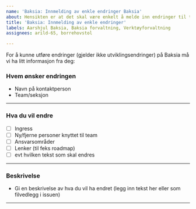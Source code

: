 ```yaml
---
name: 'Baksia: Innmelding av enkle endringer Baksia'
about: Hensikten er at det skal være enkelt å melde inn endringer til teamet
title: 'Baksia: Innmelding av enkle endringer'
labels: Aarshjul Baksia, Baksia forvaltning, Verktøyforvaltning
assignees: arild-65, borrehovstol

---
```


For å kunne utføre endringer (gjelder ikke utviklingsendringer) på Baksia må vi ha litt informasjon fra deg:

### Hvem ønsker endringen
- Navn på kontaktperson
- Team/seksjon
______________________________________________________________________________________________________________

### Hva du vil endre
- [ ] Ingress
- [ ] Ny/fjerne personer knyttet til team
- [ ] Ansvarsområder
- [ ] Lenker (til feks roadmap)
- [ ] evt hvilken tekst som skal endres 
______________________________________________________________________________________________________________

### Beskrivelse
- Gi en beskrivelse av hva du vil ha endret (legg inn tekst her eller som filvedlegg i issuen) 
______________________________________________________________________________________________________________
